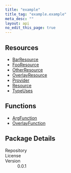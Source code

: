 ```yaml
---
title: "example"
title_tag: "example.example"
meta_desc: ""
layout: api
no_edit_this_page: true
---
```


<!-- WARNING: this file was generated by test. -->
<!-- Do not edit by hand unless you're certain you know what you are doing! -->



<h2 id="resources">Resources</h2>
<ul class="api">
    <li><a href="barresource/" title="BarResource"><span class="api-symbol api-symbol--resource"></span>BarResource</a></li>
    <li><a href="fooresource/" title="FooResource"><span class="api-symbol api-symbol--resource"></span>FooResource</a></li>
    <li><a href="otherresource/" title="OtherResource"><span class="api-symbol api-symbol--resource"></span>OtherResource</a></li>
    <li><a href="overlayresource/" title="OverlayResource"><span class="api-symbol api-symbol--resource"></span>OverlayResource</a></li>
    <li><a href="provider/" title="Provider"><span class="api-symbol api-symbol--resource"></span>Provider</a></li>
    <li><a href="resource/" title="Resource"><span class="api-symbol api-symbol--resource"></span>Resource</a></li>
    <li><a href="typeuses/" title="TypeUses"><span class="api-symbol api-symbol--resource"></span>TypeUses</a></li>
</ul>

<h2 id="functions">Functions</h2>
<ul class="api">
    <li><a href="argfunction/" title="ArgFunction"><span class="api-symbol api-symbol--function"></span>ArgFunction</a></li>
    <li><a href="overlayfunction/" title="OverlayFunction"><span class="api-symbol api-symbol--function"></span>OverlayFunction</a></li>
</ul>

<h2 id="package-details">Package Details</h2>
<dl class="package-details">
	<dt>Repository</dt>
	<dd><a href=""></a></dd>
	<dt>License</dt>
	<dd></dd>
	<dt>Version</dt>
	<dd>0.0.1</dd>
</dl>


